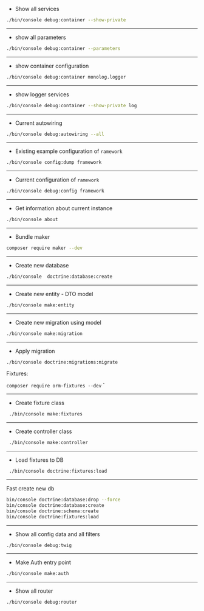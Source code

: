 - Show all services 
```bash 
./bin/console debug:container --show-private
``` 

***
- show all parameters 
```bash 
./bin/console debug:container --parameters
```
 
***
 - show container configuration
```bash 
./bin/console debug:container monolog.logger
```

***
 - show logger services
```bash 
./bin/console debug:container --show-private log 
```

***
 - Current autowiring
```bash 
./bin/console debug:autowiring --all
```

***
 - Existing example configuration of `ramework`
```bash 
./bin/console config:dump framework
```

***
 - Current configuration of `ramework`
```bash 
./bin/console debug:config framework
```

***
 - Get information about current instance
```bash 
./bin/console about
```

***
 - Bundle maker
```bash 
composer require maker --dev
```

***
 - Create new database
```bash 
./bin/console  doctrine:database:create
```

***
 - Create new entity - DTO model
```bash 
./bin/console make:entity
```

***
 - Create new migration using model
```bash 
./bin/console make:migration
```

***
 - Apply migration
```bash 
./bin/console doctrine:migrations:migrate
```


Fixtures:

`composer require orm-fixtures --dev`
`

 ***
  - Create fixture class
 ```bash 
  ./bin/console make:fixtures
 ```
 ***
  - Create controller class
 ```bash 
  ./bin/console make:controller
 ```

 ***
  - Load fixtures to DB
 ```bash 
  ./bin/console doctrine:fixtures:load
 ```

 ***
  Fast create new db
 ```bash 
bin/console doctrine:database:drop --force
bin/console doctrine:database:create
bin/console doctrine:schema:create
bin/console doctrine:fixtures:load
 ```

 ***
  - Show all config data and all filters
 ```bash 
./bin/console debug:twig
 ```

 ***
  - Make Auth entry point
 ```bash 
./bin/console make:auth
 ```

 
  ***
   - Show all router
  ```bash 
  ./bin/console debug:router 
  ```

